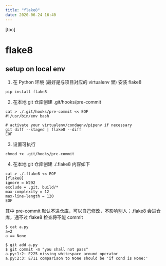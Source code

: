 ```yaml
---
title: "flake8"
date: 2020-06-24 16:40
---
```

[toc]





# flake8



## setup on local env

1. 在 Python 环境 (最好是与项目对应的 virtualenv 里) 安装 flake8

```
pip install flake8
```



2. 在本地 git 仓库创建 .git/hooks/pre-commit 

```
cat > ./.git/hooks/pre-commit << EOF
#!/usr/bin/env bash

# activate your virtualenv/condaenv/pipenv if necessary
git diff --staged | flake8 --diff
EOF
```



3. 设置可执行

```
chmod +x .git/hooks/pre-commit
```




4. 在本地 git 仓库创建 ./.flake8 内容如下

```
cat > ./.flake8 << EOF
[flake8]
ignore = W292
exclude = .git, build/*
max-complexity = 12
max-line-length = 120
EOF
```

其中 pre-commit 默认不进仓库，可以自己修改，不影响别人；.flake8 会进仓库，通不过 flake8 检查将不能 commit

```
$ cat a.py
a=2
a == None

$ git add a.py
$ git commit -m "you shall not pass"
a.py:1:2: E225 missing whitespace around operator
a.py:2:3: E711 comparison to None should be 'if cond is None:'
```







